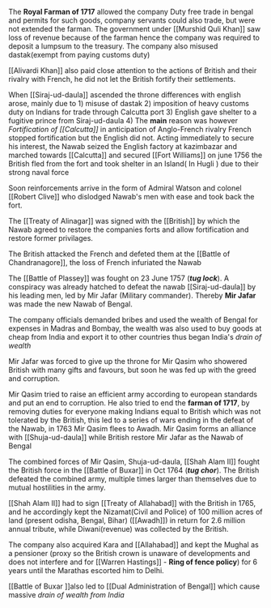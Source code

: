 The **Royal Farman of 1717** allowed the company Duty free trade in bengal and permits for such goods, company servants could also trade, but were not extended the farman.
The government under [[Murshid Quli Khan]] saw loss of revenue because of the farman hence the company was required to deposit a lumpsum to the treasury.
The company also misused dastak(exempt from paying customs duty)

[[Alivardi Khan]] also paid close attention to the actions of British and their rivalry with French, he did not let the British fortify their settlements.

When [[Siraj-ud-daula]] ascended the throne differences with english arose, mainly due to
	1) misuse of dastak
	2) imposition of heavy customs duty on Indians for trade through Calcutta port
	3) English gave shelter to a fugitive prince from Siraj-ud-daula
	4) The **main** reason was however *Fortification of [[Calcutta]]* in anticipation of Anglo-French rivalry French stopped fortification but the English did not.
Acting immediately to secure his interest, the Nawab seized the English factory at kazimbazar and marched towards [[Calcutta]] and secured [[Fort Williams]] on june 1756 the British fled from the fort and took shelter in an Island( In Hugli ) due to their strong naval force

Soon reinforcements arrive in the form of Admiral Watson and colonel [[Robert Clive]] who dislodged Nawab's men with ease and took back the fort. 

The [[Treaty of Alinagar]] was signed with the [[British]] by which the Nawab agreed to restore the companies forts and allow fortification and restore former privilages.

The British attacked the French and defeted them at the [[Battle of Chandranagore]], the loss of French infuriated the Nawab

The [[Battle of Plassey]] was fought on 23 June 1757 (***tug lock***). A conspiracy was already hatched to defeat the nawab [[Siraj-ud-daula]] by his leading men, led by Mir Jafar (Military commander).
Thereby **Mir Jafar** was made the new Nawab of Bengal.

The company officials demanded bribes and used the wealth of Bengal for expenses in Madras and Bombay, the wealth was also used to buy goods at cheap from India and export it to other countries thus began India's *drain of wealth*

Mir Jafar was forced to give up the throne for Mir Qasim who showered British with many gifts and favours, but soon he was fed up with the greed and corruption.

Mir Qasim tried to raise an efficient army according to european standards and put an end to corruption. He also tried to end the **farman of 1717**, by removing duties for everyone making Indians equal to British which was not tolerated by the British, this led to a series of wars ending in the defeat of the Nawab, in 1763 Mir Qasim flees to Awadh. Mir Qasim forms an alliance with [[Shuja-ud-daula]] while British restore Mir Jafar as the Nawab of Bengal 

The combined forces of Mir Qasim, Shuja-ud-daula, [[Shah Alam II]] fought the British force in the [[Battle of Buxar]] in Oct 1764 (***tug chor***). The British defeated the combined army, multiple times larger than themselves due to mutual hostilities in the army.

[[Shah Alam II]] had to sign [[Treaty of Allahabad]] with the British in 1765, and he accordingly kept the Nizamat(Civil and Police) of 100 million acres of land (present odisha, Bengal, Bihar) ([[Awadh]]) in return for 2.6 million annual tribute, while Diwani(revenue) was collected by the British.

The company also acquired Kara and [[Allahabad]] and kept the Mughal as a pensioner (proxy so the British crown is unaware of developments and does not interfere and for [[Warren Hastings]] - **Ring of fence policy**) for 6 years until the Marathas escorted him to Delhi.

[[Battle of Buxar ]]also led to [[Dual Administration of Bengal]] which cause massive *drain of wealth from India*

